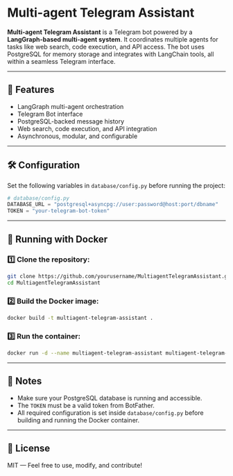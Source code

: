 # Multi-agent Telegram Assistant

**Multi-agent Telegram Assistant** is a Telegram bot powered by a **LangGraph-based multi-agent system**. It coordinates multiple agents for tasks like web search, code execution, and API access. The bot uses PostgreSQL for memory storage and integrates with LangChain tools, all within a seamless Telegram interface.

---

## 🚀 Features

- LangGraph multi-agent orchestration
- Telegram Bot interface
- PostgreSQL-backed message history
- Web search, code execution, and API integration
- Asynchronous, modular, and configurable

---

## 🛠 Configuration

Set the following variables in `database/config.py` before running the project:

```python
# database/config.py
DATABASE_URL = "postgresql+asyncpg://user:password@host:port/dbname"
TOKEN = "your-telegram-bot-token"
```

---

## 🐳 Running with Docker

### 1️⃣ Clone the repository:

```bash
git clone https://github.com/yourusername/MultiagentTelegramAssistant.git
cd MultiagentTelegramAssistant
```

### 2️⃣ Build the Docker image:

```bash
docker build -t multiagent-telegram-assistant .
```

### 3️⃣ Run the container:

```bash
docker run -d --name multiagent-telegram-assistant multiagent-telegram-assistant
```

---

## 📖 Notes

- Make sure your PostgreSQL database is running and accessible.
- The `TOKEN` must be a valid token from BotFather.
- All required configuration is set inside `database/config.py` before building and running the Docker container.

---

## 📝 License

MIT — Feel free to use, modify, and contribute!
